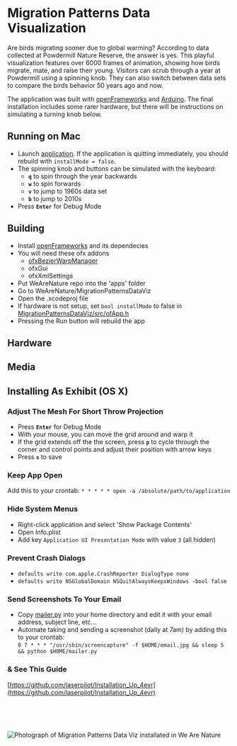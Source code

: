 # Migration Patterns Data Visualization

Are birds migrating sooner due to global warming? According to data collected at Powdermill Nature Reserve, the answer is yes. This playful visualization features over 6000 frames of animation, showing how birds migrate, mate, and raise their young. Visitors can scrub through a year at Powdermill using a spinning knob. They can also switch between data sets to compare the birds behavior 50 years ago and now.

The application was built with [openFrameworks](http://openframeworks.cc/) and [Arduino](https://www.arduino.cc/).
The final installation includes some rarer hardware, but there will be instructions on simulating a turning knob below.

## Running on Mac

* Launch [application](https://github.com/CMP-Studio/WeAreNature/tree/master/MigrationPatternsDataViz/bin). If the application is quitting immediately, you should rebuild with ```installMode = false```.
* The spinning knob and buttons can be simulated with the keyboard:
  * **```q```** to spin through the year backwards 
  * **```w```** to spin forwards
  * **```v```** to jump to 1960s data set 
  * **```b```** to jump to 2010s 
* Press **```Enter```** for Debug Mode

## Building

* Install [openFrameworks](http://openframeworks.cc/) and its dependecies
* You will need these ofx addons
  * [ofxBezierWarpManager](https://github.com/sticknor/ofxBezierWarpManager)
  * ofxGui
  * ofxXmlSettings
* Put WeAreNature repo into the 'apps' folder
* Go to WeAreNature/MigrationPatternsDataViz
* Open the .xcodeproj file
* If hardware is not setup, set ```bool installMode``` to false in [MigrationPatternsDataViz/src/ofApp.h](https://github.com/CMP-Studio/WeAreNature/blob/master/MigrationPatternsDataViz/src/ofApp.h)
* Pressing the Run button will rebuild the app

## Hardware


## Media


## Installing As Exhibit (OS X)

### Adjust The Mesh For Short Throw Projection

* Press **```Enter```** for Debug Mode
* With your mouse, you can move the grid around and warp it
* If the grid extends off the the screen, press **```p```** to cycle through the  corner and control points and adjust their position with arrow keys
* Press **```s```** to save

### <a name="keepappopen"></a>Keep App Open

Add this to your crontab: ```* * * * * open -a /absolute/path/to/application```

### Hide System Menus
* Right-click application and select 'Show Package Contents'
* Open Info.plist
* Add key ```Application UI Presentation Mode``` with value ```3``` (all hidden)

### Prevent Crash Dialogs
* ```defaults write com.apple.CrashReporter DialogType none```
* ```defaults write NSGlobalDomain NSQuitAlwaysKeepsWindows -bool false```

### <a name="dailyemail"></a>Send Screenshots To Your Email

* Copy [mailer.py](https://github.com/CMP-Studio/WeAreNature/blob/master/_HelpfulThings/mailer.py) into your home directory and edit it with your email address, subject line, etc... 
* Automate taking and sending a screenshot (daily at 7am) by adding this to your crontab: <br/>```0 7 * * * "/usr/sbin/screencapture" -f $HOME/email.jpg && sleep 5 && python $HOME/mailer.py```

### & See This Guide
[https://github.com/laserpilot/Installation_Up_4evr](https://github.com/laserpilot/Installation_Up_4evr)

<br/>
<br/>
<br/>

![Photograph of Migration Patterns Data Viz installated in We Are Nature](https://github.com/CMP-Studio/WeAreNature/blob/master/_Images/MigrationDataViz_Wide.jpg)

